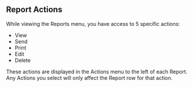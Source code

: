 ## Report Actions

While viewing the Reports menu, you have access to 5 specific actions: 

- View
- Send
- Print
- Edit
- Delete

These actions are displayed in the Actions menu to the left of each Report. Any Actions you select will only affect the Report row for that action.
